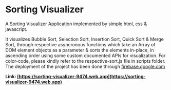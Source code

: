 # Sorting Visualizer
A Sorting Visualizer Application implemented by simple html, css & javascript.

It visualizes Bubble Sort, Selection Sort, Insertion Sort, Quick Sort & Merge Sort, through respective asyncronous functions which take an Array of DOM element objects as a parameter & sorts the elements in-place, in ascending order using some custom documented APIs for visualization. For color-code, please kindly refer to the respective-sort.js file in scripts folder. The deployment of the project has been done through [firebase.google.com](https://firebase.google.com)

<strong>Link: [https://sorting-visualizer-9474.web.app](https://sorting-visualizer-9474.web.app)</strong>
